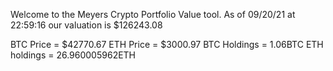 Welcome to the Meyers Crypto Portfolio Value tool. 
As of 09/20/21 at 22:59:16 our valuation is $126243.08 

BTC Price = $42770.67
 ETH Price = $3000.97
BTC Holdings = 1.06BTC
 ETH holdings = 26.960005962ETH 
